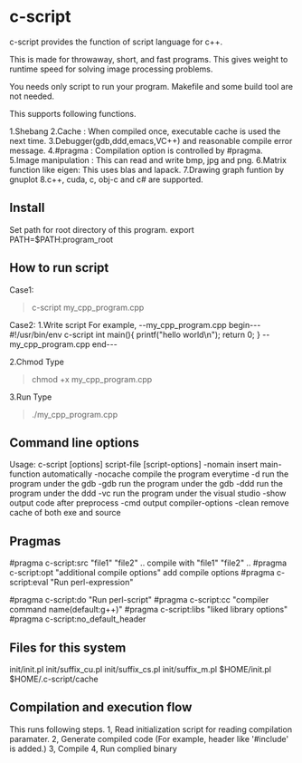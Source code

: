 c-script
========

c-script provides the function of script language for c++.

This is made for throwaway, short, and fast programs.
This gives weight to runtime speed for solving image processing problems.

You needs only script to run your program.
Makefile and some build tool are not needed.

This supports following functions.

1.Shebang
2.Cache    : When compiled once, executable cache is used the next time.
3.Debugger(gdb,ddd,emacs,VC++) and reasonable compile error message.
4.#pragma  : Compilation option is controlled by #pragma.
5.Image manipulation : This can read and write bmp, jpg and png.
6.Matrix function like eigen: This uses blas and lapack.
7.Drawing graph funtion by gnuplot
8.c++, cuda, c, obj-c and c# are supported.

Install
-------
Set path for root directory of this program.
export PATH=$PATH:program_root

How to run script
-----------------
Case1:
>c-script my_cpp_program.cpp

Case2:
1.Write script
For example,
--my_cpp_program.cpp begin---
#!/usr/bin/env c-script
int
main(){
printf("hello world\n");
return 0;
}
--my_cpp_program.cpp end---

2.Chmod
Type
>chmod +x my_cpp_program.cpp

3.Run
Type
>./my_cpp_program.cpp

Command line options
--------------------
Usage: c-script [options] script-file [script-options]
 -nomain  insert main-function automatically
 -nocache compile the program everytime
 -d       run the program under the gdb
 -gdb     run the program under the gdb
 -ddd     run the program under the ddd
 -vc      run the program under the visual studio
 -show    output code after preprocess
 -cmd     output compiler-options
 -clean   remove cache of both exe and source

Pragmas
-------
#pragma c-script:src  "file1" "file2" ..
 compile with "file1" "file2" ..
#pragma c-script:opt  "additional compile options"
 add compile options 
#pragma c-script:eval "Run perl-expression"
 
#pragma c-script:do   "Run perl-script"
#pragma c-script:cc   "compiler command name(default:g++)"
#pragma c-script:libs "liked library options"
#pragma c-script:no_default_header


Files for this system
---------------------
init/init.pl
init/suffix_cu.pl
init/suffix_cs.pl
init/suffix_m.pl
$HOME/init.pl
$HOME/.c-script/cache

Compilation and execution flow
------------------------------
This runs following steps.
1, Read initialization script for reading compilation paramater.
2, Generate compiled code (For example, header like '#include' is added.)
3, Compile 
4, Run complied binary
